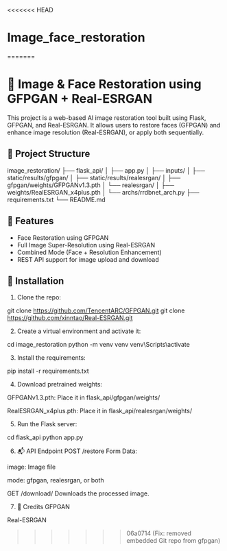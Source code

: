 <<<<<<< HEAD
# Image_face_restoration
=======
# 🧠 Image & Face Restoration using GFPGAN + Real-ESRGAN

This project is a web-based AI image restoration tool built using Flask, GFPGAN, and Real-ESRGAN. It allows users to restore faces (GFPGAN) and enhance image resolution (Real-ESRGAN), or apply both sequentially.

## 📁 Project Structure

image_restoration/
├── flask_api/
│ ├── app.py
│ ├── inputs/
│ ├── static/results/gfpgan/
│ ├── static/results/realesrgan/
│ ├── gfpgan/weights/GFPGANv1.3.pth
│ └── realesrgan/
│ ├── weights/RealESRGAN_x4plus.pth
│ └── archs/rrdbnet_arch.py
├── requirements.txt
└── README.md


## 🚀 Features

- Face Restoration using GFPGAN
- Full Image Super-Resolution using Real-ESRGAN
- Combined Mode (Face + Resolution Enhancement)
- REST API support for image upload and download

## 🔧 Installation

1. Clone the repo:


git clone https://github.com/TencentARC/GFPGAN.git
git clone https://github.com/xinntao/Real-ESRGAN.git



2. Create a virtual environment and activate it:



cd image_restoration
python -m venv venv
venv\Scripts\activate

3. Install the requirements:


pip install -r requirements.txt

4. Download pretrained weights:

GFPGANv1.3.pth: Place it in flask_api/gfpgan/weights/



RealESRGAN_x4plus.pth: Place it in flask_api/realesrgan/weights/



5. Run the Flask server:


cd flask_api
python app.py


6. 📬 API Endpoint
POST /restore
Form Data:

image: Image file

mode: gfpgan, realesrgan, or both

GET /download/<filename>
Downloads the processed image.

7. 🧠 Credits
GFPGAN

Real-ESRGAN

>>>>>>> 06a0714 (Fix: removed embedded Git repo from gfpgan)
